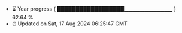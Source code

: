 - ⏳ Year progress { ██████████████████▁▁▁▁▁▁▁▁▁▁▁▁ } 62.64 %
- ⏰ Updated on Sat, 17 Aug 2024 06:25:47 GMT

